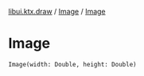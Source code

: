 [libui.ktx.draw](../README.md) / [Image](README.md) / [Image](-image.md)

# Image

`Image(width: Double, height: Double)`
